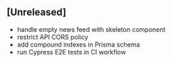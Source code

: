 ## [Unreleased]
- handle empty news feed with skeleton component
- restrict API CORS policy
- add compound indexes in Prisma schema
- run Cypress E2E tests in CI workflow
